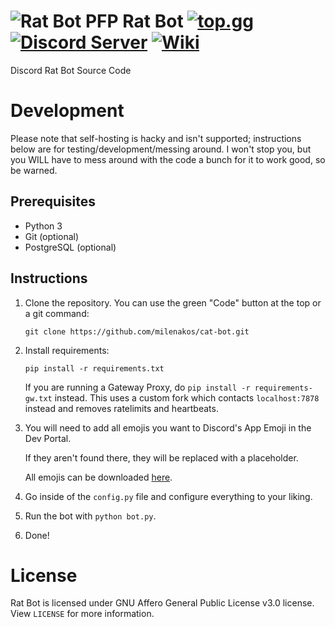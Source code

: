 # ![Rat Bot PFP](https://wsrv.nl/?url=raw.githubusercontent.com/milenakos/cat-bot/main/images/cat.png&h=25) Rat Bot [![top.gg](https://top.gg/api/widget/servers/966695034340663367.svg?noavatar=true)](https://top.gg/bot/966695034340663367) [![Discord Server](https://img.shields.io/discord/966586000417619998?label=discord&logo=discord)](https://discord.gg/cat-stand-966586000417619998) [![Wiki](https://img.shields.io/badge/Wiki-blue?label=Rat%20Bot&logo=wiki.js)](https://wiki.minkos.lol)

Discord Rat Bot Source Code

# Development

Please note that self-hosting is hacky and isn't supported; instructions below are for testing/development/messing around. I won't stop you, but you WILL have to mess around with the code a bunch for it to work good, so be warned.

## Prerequisites

- Python 3
- Git (optional)
- PostgreSQL (optional)

## Instructions

1. Clone the repository. You can use the green "Code" button at the top or a git command:

   ```shell
   git clone https://github.com/milenakos/cat-bot.git
   ```

3. Install requirements:

   ```shell
   pip install -r requirements.txt
   ```

   If you are running a Gateway Proxy, do `pip install -r requirements-gw.txt` instead. This uses a custom fork which contacts `localhost:7878` instead and removes ratelimits and heartbeats.

4. You will need to add all emojis you want to Discord's App Emoji in the Dev Portal.

   If they aren't found there, they will be replaced with a placeholder.

   All emojis can be downloaded [here](https://github.com/staring-cat/emojis/releases/latest/download/emojis.zip).

5. Go inside of the `config.py` file and configure everything to your liking.

6. Run the bot with `python bot.py`.

7. Done!

# License

Rat Bot is licensed under GNU Affero General Public License v3.0 license. View `LICENSE` for more information.
